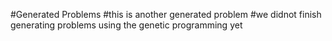 #Generated Problems
#this is another generated problem
#we didnot finish generating problems using the genetic programming yet
